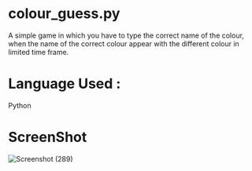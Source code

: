
# colour_guess.py
A simple game in which you have to type the correct name of the colour, when the name of the correct colour appear with the different colour in limited time frame.
# Language Used :
Python
# ScreenShot 
![Screenshot (289)](https://user-images.githubusercontent.com/72745563/159223180-7dd12113-52e0-453e-b15c-9b3937b37fa8.png)
